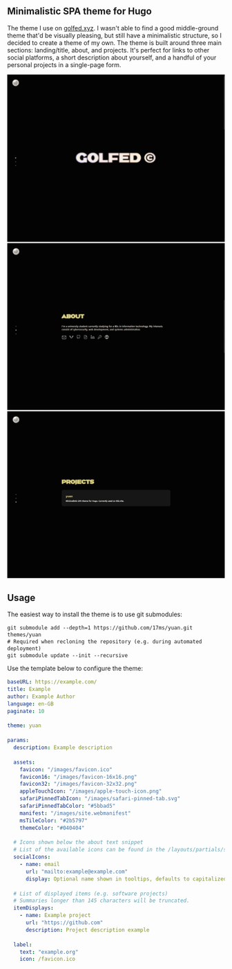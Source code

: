 ## Minimalistic SPA theme for Hugo

The theme I use on [golfed.xyz](https://golfed.xyz). I wasn't able to find a good middle-ground theme that'd be visually pleasing, but still have a minimalistic structure, so I decided to create a theme of my own. The theme is built around three main sections: landing/title, about, and projects. It's perfect for links to other social platforms, a short description about yourself, and a handful of your personal projects in a single-page form.

<div align="center">
  <img src="https://github.com/17ms/yuan/blob/master/.github/docs/home-screen.png/">
  <img src="https://github.com/17ms/yuan/blob/master/.github/docs/about-screen.png/">
  <img src="https://github.com/17ms/yuan/blob/master/.github/docs/projects-screen.png/">
</div>

## Usage

The easiest way to install the theme is to use git submodules:

```shell
git submodule add --depth=1 https://github.com/17ms/yuan.git themes/yuan
# Required when recloning the repository (e.g. during automated deployment)
git submodule update --init --recursive
```

Use the template below to configure the theme:

```yaml
baseURL: https://example.com/
title: Example
author: Example Author
language: en-GB
paginate: 10

theme: yuan

params:
  description: Example description

  assets:
    favicon: "/images/favicon.ico"
    favicon16: "/images/favicon-16x16.png"
    favicon32: "/images/favicon-32x32.png"
    appleTouchIcon: "/images/apple-touch-icon.png"
    safariPinnedTabIcon: "/images/safari-pinned-tab.svg"
    safariPinnedTabColor: "#5bbad5"
    manifest: "/images/site.webmanifest"
    msTileColor: "#2b5797"
    themeColor: "#040404"

  # Icons shown below the about text snippet
  # List of the available icons can be found in the /layouts/partials/svg.html file
  socialIcons:
    - name: email
      url: "mailto:example@example.com"
      display: Optional name shown in tooltips, defaults to capitalized name

  # List of displayed items (e.g. software projects)
  # Summaries longer than 145 characters will be truncated.
  itemDisplays:
    - name: Example project
      url: "https://github.com"
      description: Project description example

  label:
    text: "example.org"
    icon: /favicon.ico
```
